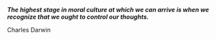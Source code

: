 _**The highest stage in moral culture at which we can arrive is when we recognize that we ought to control our thoughts.**_

Charles Darwin